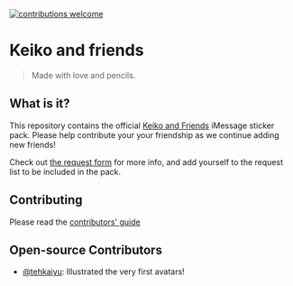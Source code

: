 [![contributions welcome](https://img.shields.io/badge/contributions-welcome-brightgreen.svg?style=flat)](https://github.com/dwyl/esta/issues)

# Keiko and friends
> Made with love and pencils.

## What is it?
This repository contains the official [Keiko and Friends](https://goo.gl/aiDbnZ) iMessage sticker pack. Please help contribute your your friendship as we continue adding new friends!

Check out [the request form](https://itsbananas.club/keiko) for more info, and add yourself to the request list to be included in the pack.

## Contributing
Please read the [contributors' guide](.github/CONTRIBUTING.md)

## Open-source Contributors
* [@tehkaiyu](https://twitter.com/tehKaiyu): Illustrated the very first avatars!
